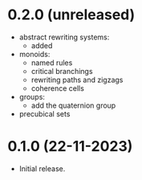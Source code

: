0.2.0 (unreleased)
=====

- abstract rewriting systems:
  - added
- monoids:
  - named rules
  - critical branchings
  - rewriting paths and zigzags
  - coherence cells
- groups:
  - add the quaternion group
- precubical sets

0.1.0 (22-11-2023)
=====

- Initial release.
